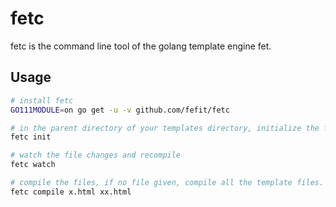 # fetc

fetc is the command line tool of the golang template engine fet.

## Usage

```bash
# install fetc
GO111MODULE=on go get -u -v github.com/fefit/fetc

# in the parent directory of your templates directory, initialize the fet configs
fetc init

# watch the file changes and recompile
fetc watch

# compile the files, if no file given, compile all the template files.
fetc compile x.html xx.html
```
